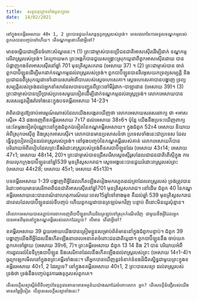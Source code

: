 ```yaml
---
title:  សត្វចតុប្បាទទាំងបួនក្បាល
date:  14/02/2021
---
```


`នៅក្នុងខគម្ពីរអេសាយ 40៖ 1, 2 ព្រះបានជួយកំសាន្តទុក្ខរាស្ត្ររបស់ទ្រង់។ ពេលវេលានៃការទទួលទណ្ឌកម្មរបស់ពួកគេបានបញ្ចប់ទៅហើយ។ តើទណ្ឌកម្មនោះគឺជាអ្វីទៅ?`

មានចម្លើយជាច្រើនចំពោះសំណួរនេះ។ (1) ព្រះជាម្ចាស់បានប្រើជនជាតិអាសស៊ើរដើម្បីដាក់ ទណ្ឌកម្មលើរាស្រ្តរបស់ទ្រង់។ តែក្រោយមក ព្រះអង្គក៏បានជួយសង្គ្រោះស្រុកយូដាពីពួកអាសស៊ើរដោយ បានបំផ្លាញកងទ័ពអាសស៊ើរនៅឆ្នាំ 701 មុនគ្រិស្តសករាជ (អេសាយ 37) ។ (2) ព្រះជាម្ចាស់បាន ចាត់ពួកបាប៊ីឡូនដើម្បីមកដាក់ទណ្ឌកម្មដល់រាស្ដ្ររបស់ទ្រង់។ ពួកបាប៊ីឡូនបានរឹបអូសយកទ្រព្យសម្បត្តិ និងប្រជាជនពីស្រុកយូដាទៅដោយសារអំពើបាបរបស់ស្តេចហេសេគា។ ស្តេចហេសេគាបានបង្ហាញ ទ្រព្យសម្បត្តិរបស់ទ្រង់ដល់អ្នកនាំសារដែលបានបញ្ជូនពីព្រះចៅមឺរ៉ូដាក-បាឡាដាន (អេសាយ 39)។ (3) ព្រះជាម្ចាស់បានប្រើប្រាស់ប្រទេសមួយទៀតដើម្បីដាក់ទណ្ឌកម្មដល់រាស្ត្រទ្រង់។ លោកអេសាយបានសរសេរនូវរឿងរ៉ាវទាំងនេះក្នុងបទគម្ពីរអេសាយ 14-23។

វាពិតជាគួរឱ្យចាប់អារម្មណ៍ណាស់ដែលយើងសង្កេតឃើញថា លោកអេសាយសរសេរពាក្យ ថា «អាសស៊ើរ» 43 ដងចេញពីខគម្ពីរអេសាយ 7៖17 ដល់អេសាយ 38៖6។ ប៉ុន្តែ យើងនឹងប្រទះឃើញពាក្យនេះតែម្តងទៀតប៉ុណ្ណោះនៅក្នុងជំពូកឯទៀតនៃកណ្ឌគម្ពីរអេសាយ។ ក្នុងជំពូក 52៖4 អេសាយ និយាយអំពីស្រុកអេស៊ីព្ទ និងស្រុកអាសស៊ើរ។ លោកបានមានប្រសាសន៍ថា ប្រទេសទាំងនេះជាប្រទេស ដែលធ្វើទុក្ខបៀតបៀនដល់រាស្ត្ររបស់ទ្រង់។ នៅចុងបញ្ចប់នៃកណ្ឌគម្ពីររបស់គាត់ លោកអេសាយក៏បាន បរិយាយអំពីរបៀបដែលព្រះនឹងរំដោះរាស្ត្ររបស់ទ្រង់ពីនគរបាប៊ីឡូនដែរ (អេសាយ 43៖14; អេសាយ 47៖1; អេសាយ 48៖14, 20)។ ព្រះជាម្ចាស់បានជ្រើសរើសស្តេចស៊ីរូសដែលជាជនជាតិពើស៊ីក្នុង ការវាយលុកក្រុងបាប៊ីឡូននៅឆ្នាំ539 មុនគ្រិស្តសករាជ។ ស្តេចអង្គនេះបានជួយរំដោះរាស្ត្ររបស់ព្រះ (អេសាយ 44៖28; អេសាយ 45៖1; អេសាយ 45៖13)។

បទគម្ពីរអេសាយ 1-39 បង្ហាញពីអ្វីដែលកើតឡើងតរៀងមករហូតដល់គ្រាដែលរាស្ត្ររបស់ ទ្រង់ត្រូវបានរំដោះអោយមានសេរីភាពពីជនជាតិអាសស៊ើរនៅឆ្នាំ701 មុនគ្រិស្តសករាជ។ នៅដើម ជំពូក 40 នៃកណ្ឌគម្ពីរអេសាយនេះបានពណ៌នាហេតុការណ៍រយៈពេល15ឆ្នាំទៅខាងមុខ គឺដល់ឆ្នាំ 539 មុនគ្រិស្តសករាជ ជាពេលដែលបាប៊ីឡូនដល់ទីបញ្ចប់ ហើយពួកយូដាបានត្រឡប់មកវិញ បន្ទាប់ ពីនោះមិនយូរប៉ុន្មាន។

`តើលោកអេសាយបានតភ្ជាប់ការចាកចេញពីបាប៊ីឡូនហើយវិលត្រឡប់ទៅស្រុកកំណើតវិញ ជាមួយនឹងអ្វីដែលអ្នកបានអានពីមុននៅក្នុងកណ្ឌគម្ពីររបស់លោកដែរឬទេ? បើមាន តើជាអ្វីទៅ?`

ខគម្ពីរអេសាយ 39 ជួយអោយយើងបានត្រៀមខ្លួនសម្រាប់ព័ត៌មាននៅក្នុងជំពូកបន្ទាប់។ ជំពូក 39 បង្ហាញយើងពីអ្វីដែលនឹងកើតឡើងនាពេលអនាគតចំពោះជនជាតិយូដា។ ពួកបាប៊ីឡូននឹង ចាប់យកពួកគេទៅឆ្ងាយ (អេសាយ 39៖6, 7)។ ព្រះគម្ពីរអេសាយ ជំពូក 13 14 និង 21 បាន បរិយាយអំពីការដួលរលំនៃទីក្រុងបាប៊ីឡូន និងសេរីភាពដែលនឹងកើតឡើងដល់រាស្រ្តរបស់ព្រះ (អេសាយ 14៖1-4)។ ចូរក្រឡេកមើលនៅក្នុងខព្រះគម្ពីរទាំងនេះ។ តើអ្នកបានឃើញនូវទំនាក់ទំនងដ៏ជិតស្និទ្ធជាមួយព្រះក្នុងខគម្ពីរអេសាយ 40៖1, 2 ដែរឬទេ? នៅក្នុងខគម្ពីរអេសាយ 40៖1, 2 ព្រះបានសន្យា ដល់រាស្ត្ររបស់ទ្រង់ថា ទ្រង់នឹងបញ្ចប់នូវការរងទុក្ខរបស់ពួកគេ។

`តើសេចក្តីសន្យាស្តីអំពីទីបញ្ចប់នៃទុក្ខវេទនានេះមានអត្ថន័យយ៉ាងណាដែរចំពោះលោក អ្នក? តើសេចក្តីជំនឿរបស់យើងមានតម្លៃអ្វីទៀត បើគ្មានសេចក្តីសន្យាទាំងនេះ?`